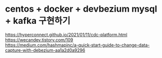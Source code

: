 # centos + docker + devbezium mysql + kafka 구현하기
https://hyperconnect.github.io/2021/01/11/cdc-platform.html   
https://wecandev.tistory.com/109   
https://medium.com/hashmapinc/a-quick-start-guide-to-change-data-capture-with-debezium-aa1a2d0a9296
